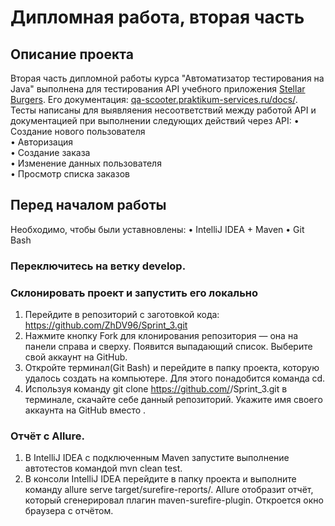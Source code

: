 Дипломная работа, вторая часть 
====
## Описание проекта
Вторая часть дипломной работы курса "Автоматизатор тестирования на Java" выполнена для тестирования API учебного приложения [Stellar Burgers](https://practicum.yandex.ru/learn/qa-automation-engineer-java/courses/f2900d41-051b-4ca3-b522-edd0143c8705/sprints/34751/topics/670c9352-0715-4f79-ad00-871a53410c9a/lessons/369c666b-acfe-430e-a905-c4936d3a0c2c/#:~:text=%D0%BF%D0%BE%D0%BA%D1%80%D1%8B%D1%82%D1%8C%20%D1%82%D0%B5%D1%81%D1%82%D0%B0%D0%BC%D0%B8%20%D0%BF%D1%80%D0%B8%D0%BB%D0%BE%D0%B6%D0%B5%D0%BD%D0%B8%D0%B5-,Stellar%20Burgers,-.%20%D0%AD%D1%82%D0%BE%20%D0%BA%D0%BE%D1%81%D0%BC%D0%B8%D1%87%D0%B5%D1%81%D0%BA%D0%B8%D0%B9%20%D1%84%D0%B0%D1%81%D1%82%D1%84%D1%83%D0%B4). Его документация: [qa-scooter.praktikum-services.ru/docs/](https://code.s3.yandex.net/qa-automation-engineer/java/cheatsheets/paid-track/sprint3/uploadProjectGithub.pdf). Тесты написаны для выявляения несоответствий между работой API и документацией при выполнении следующих действий через API:
•	Создание нового пользователя       
•	Авторизация  
•	Создание заказа   
•	Изменение данных пользователя  
•	Просмотр списка заказов  

## Перед началом работы
Необходимо, чтобы были уставновлены:
•	IntelliJ IDEA + Maven 
•	Git Bash
### Переключитесь на ветку develop.
### Склонировать проект и запустить его локально
1.	Перейдите в репозиторий с заготовкой кода: https://github.com/ZhDV96/Sprint_3.git
2.	Нажмите кнопку Fork для клонирования репозитория — она на панели справа и сверху. Появится выпадающий список. Выберите свой аккаунт на GitHub.
3.	Откройте терминал(Git Bash) и перейдите в папку проекта, которую удалось создать на компьютере. Для этого понадобится команда cd.
4.	Используя команду git clone https://github.com/<username>/Sprint_3.git в терминале, скачайте себе данный репозиторий. Укажите имя своего аккаунта на GitHub вместо <username>.
### Отчёт с Allure.
1.	В IntelliJ IDEA с подключенным Maven запустите выполнение автотестов командой mvn clean test.
2.	В консоли IntelliJ IDEA перейдите в папку проекта и выполните команду allure serve target/surefire-reports/. Allure отобразит отчёт, который сгенерировал плагин maven-surefire-plugin. Откроется окно браузера с отчётом.
